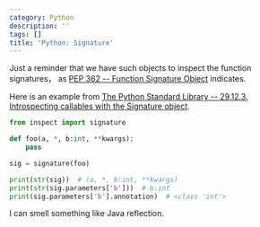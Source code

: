 ```yaml
---
category: Python
description: ''
tags: []
title: 'Python: Signature'
---
```


Just a reminder that we have such objects to inspect the function signatures， as [PEP 362 -- Function Signature Object](https://www.python.org/dev/peps/pep-0362/) indicates.

Here is an example from [The Python Standard Library -- 29.12.3. Introspecting callables with the Signature object](https://docs.python.org/3/library/inspect.html#introspecting-callables-with-the-signature-object).

```python
from inspect import signature

def foo(a, *, b:int, **kwargs):
    pass

sig = signature(foo)

print(str(sig))  # (a, *, b:int, **kwargs)
print(str(sig.parameters['b']))  # b:int
print(sig.parameters['b'].annotation)  # <class 'int'>
```

I can smell something like Java reflection.